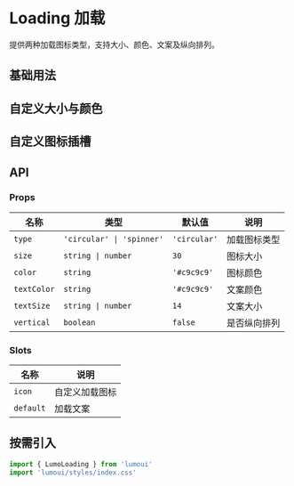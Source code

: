# Loading 加载

提供两种加载图标类型，支持大小、颜色、文案及纵向排列。

## 基础用法
<demo vue="../example/Loading/basic.vue" />

## 自定义大小与颜色
<demo vue="../example/Loading/size-color.vue" />


## 自定义图标插槽
<demo vue="../example/Loading/customize.vue" />



## API

### Props
| 名称       | 类型                       | 默认值     | 说明                 |
| ---------- | -------------------------- | ---------- | -------------------- |
| `type`     | `'circular' \| 'spinner'`  | `'circular'` | 加载图标类型         |
| `size`     | `string \| number`         | `30`       | 图标大小             |
| `color`    | `string`                   | `'#c9c9c9'`| 图标颜色             |
| `textColor`| `string`                   | `'#c9c9c9'`| 文案颜色             |
| `textSize` | `string \| number`         | `14`       | 文案大小             |
| `vertical` | `boolean`                  | `false`    | 是否纵向排列         |

### Slots
| 名称     | 说明             |
| -------- | ---------------- |
| `icon`   | 自定义加载图标   |
| `default`| 加载文案         |

## 按需引入
```ts
import { LumoLoading } from 'lumoui'
import 'lumoui/styles/index.css'
```

<style scoped>
.demo-wrapper { display:flex; gap:12px; flex-wrap:wrap; align-items:center; margin:12px 0; }
</style>